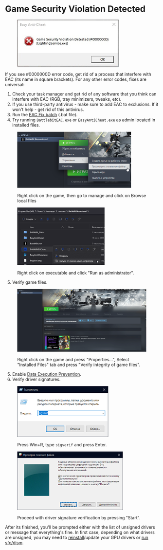 # Game Security Violation Detected

<figure><img src="../.gitbook/assets/gameviolationdetected.png" alt=""><figcaption></figcaption></figure>

If you see #0000000D error code, get rid of a process that interfere with EAC (its name in square brackets). For any other error codes, fixes are universal:

1. Check your task manager and get rid of any software that you think can interfere with EAC (RGB, tray minimizers, tweaks, etc).
2. If you use third-party antivirus - make sure to add EAC to exclusions. If it won't help - get rid of this antivirus.
3. Run the [EAC Fix batch](https://github.com/livingflore/BattleBitEACFix/releases) (.bat file).
4. Try running `BattlebitEAC.exe` or `EasyAntiCheat.exe` as admin located in installed files.

<figure><img src="../.gitbook/assets/browse.png" alt="" width="374"><figcaption><p>Right click on the game, then go to manage and click on Browse local files</p></figcaption></figure>

<figure><img src="../.gitbook/assets/runasadmin.png" alt="" width="287"><figcaption><p>Right click on executable and click "Run as administrator".</p></figcaption></figure>

5. Verify game files.

<figure><img src="../.gitbook/assets/BBR_Validation.gif" alt="" width="563"><figcaption><p>Right click on the game and press "Properties...", Select "Installed Files" tab and press "Verify integrity of game files".</p></figcaption></figure>

5. Enable [Data Execution Prevention](https://support.microsoft.com/en-us/topic/what-is-data-execution-prevention-dep-60dabc2b-90db-45fc-9b18-512419135817).
6. Verify driver signatures.

<figure><img src="../.gitbook/assets/runsigverif.png" alt="" width="299"><figcaption><p>Press Win+R, type <code>sigverif</code> and press Enter.</p></figcaption></figure>

<figure><img src="../.gitbook/assets/sigverif.png" alt="" width="347"><figcaption><p>Proceed with driver signature verification by pressing "Start".</p></figcaption></figure>

After its finished, you'll be prompted either with the list of unsigned drivers or message that everything's fine. In first case, depending on what drivers are unsigned, you may need to [reinstall](https://support.nzxt.com/hc/en-us/articles/4403882406555-Reinstalling-Graphic-Drivers)/update your GPU drivers or [run sfc/dism](../other/running-sfc-dism.md).
